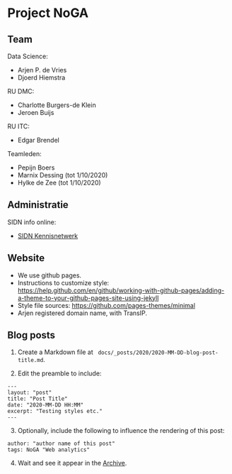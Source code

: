 # Project NoGA 

## Team

Data Science:

+ Arjen P. de Vries
+ Djoerd Hiemstra

RU DMC:

+ Charlotte Burgers-de Klein
+ Jeroen Buijs

RU ITC:

+ Edgar Brendel

Teamleden:

+ Pepijn Boers
+ Marnix Dessing (tot 1/10/2020)
+ Hylke de Zee (tot 1/10/2020)

## Administratie

SIDN info online:

+ [SIDN Kennisnetwerk](https://sidnfonds.pleio.nl/)

## Website

+ We use github pages.
+ Instructions to customize style: 
  https://help.github.com/en/github/working-with-github-pages/adding-a-theme-to-your-github-pages-site-using-jekyll
+ Style file sources: https://github.com/pages-themes/minimal
+ Arjen registered domain name, with TransIP.

## Blog posts

1. Create a Markdown file at ` docs/_posts/2020/2020-MM-DD-blog-post-title.md`.

2. Edit the preamble to include:

```
---
layout: "post"
title: "Post Title"
date: "2020-MM-DD HH:MM"
excerpt: "Testing styles etc."
---
```

3. Optionally, include the following to influence the rendering of this post:

```
author: "author name of this post"
tags: NoGA "Web analytics"

```

4. Wait and see it appear in the [Archive](https://nogadata.nl/archive.html).
